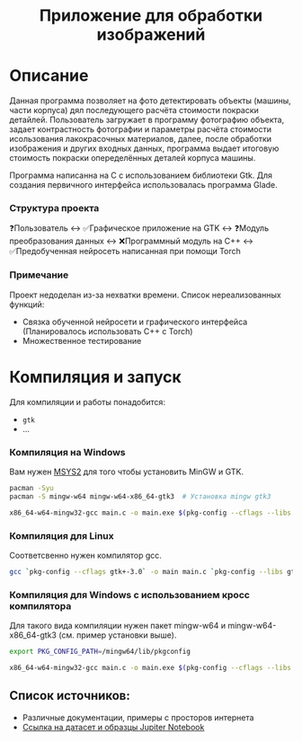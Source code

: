 <h1 align="center">Приложение для обработки изображений</h1>

# Описание

Данная программа позволяет на фото детектировать объекты (машины, части корпуса) дял последующего расчёта стоимости покраски детайлей. 
Пользователь загружает в программу фотографию объекта, задает контрастность фотографии и параметры расчёта стоимости исользования лакокрасочных материалов, далее, 
после обработки изображения и других входных данных, программа выдает итоговую стоимость покраски опеределённых деталей корпуса машины.

Программа написанна на C с использованием библиотеки Gtk. Для создания первичного интерфейса использовалась программа Glade.

### Структура проекта

❓Пользователь <-> ✅Графическое приложение на GTK <-> ❓Модуль преобразования данных <-> ❌Программный модуль на C++ <-> ✅Предобученная нейросеть написанная при помощи Torch

### Примечание

Проект недоделан из-за нехватки времени. Список нереализованных функций:

- Связка обученной нейросети и графического интерфейса (Планировалось использовать C++ с Torch)
- Множественное тестирование

# Компиляция и запуск

Для компиляции и работы понадобится:
- `gtk`
- ...

### Компиляция на Windows

Вам нужен [MSYS2](https://www.msys2.org/) для того чтобы установить MinGW и GTK.

```sh
pacman -Syu
pacman -S mingw-w64 mingw-w64-x86_64-gtk3  # Установка mingw gtk3
```

```sh
x86_64-w64-mingw32-gcc main.c -o main.exe $(pkg-config --cflags --libs gtk+-3.0)
```

### Компиляция для Linux

Соответсвенно нужен компилятор gcc.

```sh
gcc `pkg-config --cflags gtk+-3.0` -o main main.c `pkg-config --libs gtk+-3.0` -Wall -export-dynamic
```

### Компиляция для Windows c использованием кросс компилятора

Для такого вида компиляции нужен пакет mingw-w64 и mingw-w64-x86_64-gtk3 (см. пример установки выше).

```sh
export PKG_CONFIG_PATH=/mingw64/lib/pkgconfig
```

```sh
x86_64-w64-mingw32-gcc main.c -o main.exe $(pkg-config --cflags --libs gtk+-3.0)
```

## Список источников:

- Различные документации, примеры с просторов интернета
- [Ссылка на датасет и образцы Jupiter Notebook](https://www.kaggle.com/datasets/trainingdatapro/car-masks)